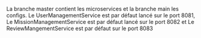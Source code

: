 La branche master contient les microservices et la branche main les configs.
Le UserManagementService est par défaut lancé sur le port 8081,
Le MissionManagementService est par défaut lancé sur le port 8082 et
Le ReviewMangementService est par défaut sur le port 8083

